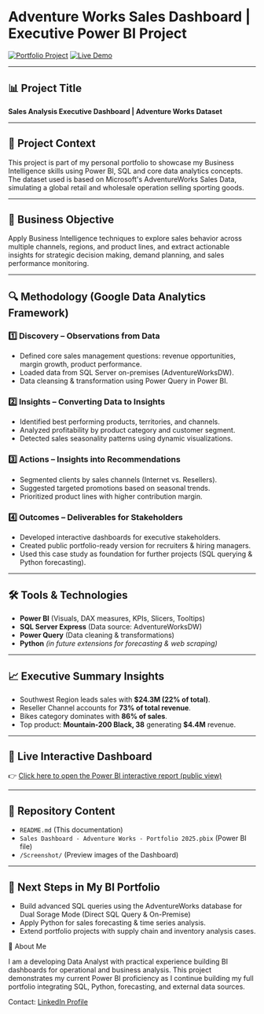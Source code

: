 # Adventure Works Sales Dashboard | Executive Power BI Project
[![Portfolio Project](https://img.shields.io/badge/Portfolio-Active-blue)](https://github.com/arielovimag/adventureworks-sales-dashboard-executive)
[![Live Demo](https://img.shields.io/badge/PowerBI-Live%20Demo-green)](https://app.powerbi.com/view?r=eyJrIjoiNjM0ZGE2MjQtYzZlOS00NGI2LWJmOGMtZTYwYmIyNjNhYzg5IiwidCI6IjQwOWY3ZjkzLTQ0N2EtNDBiYi05YzVjLWQ1MjI1M2E1ZjM5YiIsImMiOjZ9)

---

## 📊 Project Title
**Sales Analysis Executive Dashboard | Adventure Works Dataset**

---

## 🧠 Project Context

This project is part of my personal portfolio to showcase my Business Intelligence skills using Power BI, SQL and core data analytics concepts. The dataset used is based on Microsoft's AdventureWorks Sales Data, simulating a global retail and wholesale operation selling sporting goods.

---

## 🎯 Business Objective

Apply Business Intelligence techniques to explore sales behavior across multiple channels, regions, and product lines, and extract actionable insights for strategic decision making, demand planning, and sales performance monitoring.

---

## 🔍 Methodology (Google Data Analytics Framework)

### 1️⃣ Discovery – Observations from Data
- Defined core sales management questions: revenue opportunities, margin growth, product performance.
- Loaded data from SQL Server on-premises (AdventureWorksDW).
- Data cleansing & transformation using Power Query in Power BI.

### 2️⃣ Insights – Converting Data to Insights
- Identified best performing products, territories, and channels.
- Analyzed profitability by product category and customer segment.
- Detected sales seasonality patterns using dynamic visualizations.

### 3️⃣ Actions – Insights into Recommendations
- Segmented clients by sales channels (Internet vs. Resellers).
- Suggested targeted promotions based on seasonal trends.
- Prioritized product lines with higher contribution margin.

### 4️⃣ Outcomes – Deliverables for Stakeholders
- Developed interactive dashboards for executive stakeholders.
- Created public portfolio-ready version for recruiters & hiring managers.
- Used this case study as foundation for further projects (SQL querying & Python forecasting).

---

## 🛠️ Tools & Technologies

- **Power BI** (Visuals, DAX measures, KPIs, Slicers, Tooltips)
- **SQL Server Express** (Data source: AdventureWorksDW)
- **Power Query** (Data cleaning & transformations)
- **Python** *(in future extensions for forecasting & web scraping)*

---

## 📈 Executive Summary Insights

- Southwest Region leads sales with **$24.3M (22% of total)**.
- Reseller Channel accounts for **73% of total revenue**.
- Bikes category dominates with **86% of sales**.
- Top product: **Mountain-200 Black, 38** generating **$4.4M** revenue.

---

## 🔗 Live Interactive Dashboard

👉 [Click here to open the Power BI interactive report (public view)](https://app.powerbi.com/view?r=eyJrIjoiNjM0ZGE2MjQtYzZlOS00NGI2LWJmOGMtZTYwYmIyNjNhYzg5IiwidCI6IjQwOWY3ZjkzLTQ0N2EtNDBiYi05YzVjLWQ1MjI1M2E1ZjM5YiIsImMiOjZ9)

---

## 📂 Repository Content

- `README.md` (This documentation)
- `Sales Dashboard - Adventure Works - Portfolio 2025.pbix` (Power BI file)
- `/Screenshot/` (Preview images of the Dashboard)

---

## 📌 Next Steps in My BI Portfolio

- Build advanced SQL queries using the AdventureWorks database for Dual Sorage Mode (Direct SQL Query & On-Premise)
- Apply Python for sales forecasting & time series analysis.
- Extend portfolio projects with supply chain and inventory analysis cases.


💼 About Me

I am a developing Data Analyst with practical experience building BI dashboards for operational and business analysis. This project demonstrates my current Power BI proficiency as I continue building my full portfolio integrating SQL, Python, forecasting, and external data sources.

Contact: [LinkedIn Profile](https://www.linkedin.com/in/arieloviedomaglione/)
